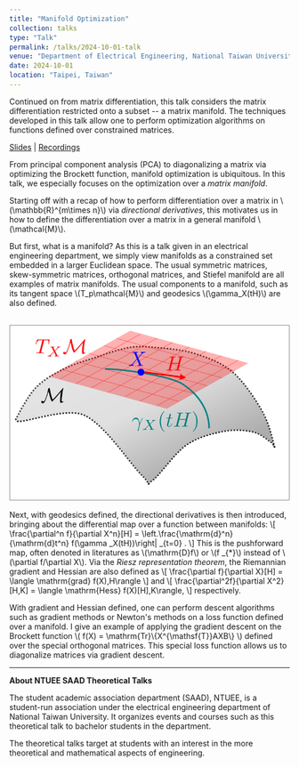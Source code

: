 ```yaml
---
title: "Manifold Optimization"
collection: talks
type: "Talk"
permalink: /talks/2024-10-01-talk
venue: "Department of Electrical Engineering, National Taiwan University"
date: 2024-10-01
location: "Taipei, Taiwan"
---
```


Continued on from matrix differentiation, this talk considers the matrix differentiation restricted onto a subset -- a matrix manifold. The techniques developed in this talk allow one to perform optimization algorithms on functions defined over constrained matrices.

[Slides](https://github.com/WenPerng/EESAAD_slides/blob/8bb7e14a4bd44e8dd70803546ddef0b3ab2adf02/How%20do%20We%20Rotate%202023%20%5Bwritten%5D.pdf) | 
[Recordings](https://www.youtube.com/watch?v=TuS7czodRsg&feature=youtu.be)

From principal component analysis (PCA) to diagonalizing a matrix via optimizing the Brockett function, manifold optimization is ubiquitous. In this talk, we especially focuses on the optimization over a *matrix manifold*.

Starting off with a recap of how to perform differentiation over a matrix in \\(\mathbb{R}^{m\times n}\\) via *directional derivatives*, this motivates us in how to define the differentiation over a matrix in a general manifold \\(\mathcal{M}\\).

But first, what is a manifold? As this is a talk given in an electrical engineering department, we simply view manifolds as a constrained set embedded in a larger Euclidean space. The usual symmetric matrices, skew-symmetric matrices, orthogonal matrices, and Stiefel manifold are all examples of matrix manifolds. The usual components to a manifold, such as its tangent space \\(T_p\mathcal{M}\\) and geodesics \\(\gamma_X(tH)\\) are also defined.

<br/><img src='/images/talk/2024-10-01-manifold.png'>

Next, with geodesics defined, the directional derivatives is then introduced, bringing about the differential map over a function between manifolds:
\\[
    \frac{\partial^n f}{\partial X^n}[H] = \left.\frac{\mathrm{d}^n}{\mathrm{d}t^n} f(\gamma _X(tH))\right| _{t=0} .
\\]
This is the pushforward map, often denoted in literatures as \\(\mathrm{D}f\\) or \\(f _{\*}\\) instead of \\(\partial f/\partial X\\). Via the *Riesz representation theorem*, the Riemannian gradient and Hessian are also defined as
\\[
    \frac{\partial f}{\partial X}[H] = \langle \mathrm{grad} f(X),H\rangle
\\]
and
\\[
    \frac{\partial^2f}{\partial X^2}[H,K] = \langle \mathrm{Hess} f(X)[H],K\rangle,
\\]
respectively.

With gradient and Hessian defined, one can perform descent algorithms such as gradient methods or Newton's methods on a loss function defined over a manifold. I give an example of applying the gradient descent on the Brockett function \\( f(X) = \mathrm{Tr}\\\{X^{\mathsf{T}}AXB\\\} \\) defined over the special orthogonal matrices. This special loss function allows us to diagonalize matrices via gradient descent.

---
**About NTUEE SAAD Theoretical Talks**

The student academic association department (SAAD), NTUEE, is a student-run association under the electrical engineering department of National Taiwan University. It organizes events and courses such as this theoretical talk to bachelor students in the department.

The theoretical talks target at students with an interest in the more theoretical and mathematical aspects of engineering.